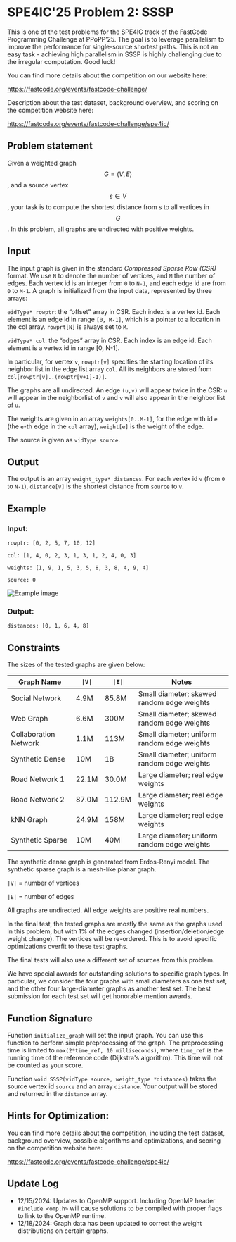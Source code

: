 # SPE4IC'25 Problem 2: SSSP

This is one of the test problems for the SPE4IC track of the FastCode Programming Challenge at PPoPP’25. The goal is to leverage parallelism to improve the performance for single-source shortest paths. This is not an easy task - achieving high parallelism in SSSP is highly challenging due to the irregular computation. Good luck!

You can find more details about the competition on our website here:

https://fastcode.org/events/fastcode-challenge/

Description about the test dataset, background overview, and scoring on the competition website here:

https://fastcode.org/events/fastcode-challenge/spe4ic/

## Problem statement

Given a weighted graph $$G=(V,E)$$, and a source vertex $$s\in V$$, your task is to compute the shortest distance from s to all vertices in $$G$$. In this problem, all graphs are undirected with positive weights. 

## Input

The input graph is given in the standard *Compressed Sparse Row (CSR)* format. We use `N` to denote the number of vertices, and `M` the number of edges. Each vertex id is an integer from `0` to `N-1`, and each edge id are from `0` to `M-1`. A graph is initialized from the input data, represented by three arrays:

`eidType* rowptr`: the “offset” array in CSR. Each index is a vertex id. Each element is an edge id in range `[0, M-1]`, which is a pointer to a location in the col array. `rowprt[N]` is always set to `M`.

`vidType* col`: the “edges” array in CSR. Each index is an edge id. Each element is a vertex id in range [0, N-1]. 

In particular, for vertex `v`, `rowptr[v]` specifies the starting location of its neighbor list in the edge list array `col`. All its neighbors are stored from `col[rowptr[v]..(rowptr[v+1]-1)]`. 

The graphs are all undirected. An edge `(u,v)` will appear twice in the CSR: `u` will appear in the neighborlist of `v` and `v` will also appear in the neighbor list of `u`.

The weights are given in an array `weights[0..M-1]`, for the edge with id `e` (the `e`-th edge in the `col` array), `weight[e]` is the weight of the edge. 

The source is given as `vidType source`.

## Output

The output is an array `weight_type* distances`. For each vertex id `v` (from `0` to `N-1`), `distance[v]` is the shortest distance from `source` to `v`.

## Example

### Input:
`rowptr: [0, 2, 5, 7, 10, 12]`

`col: [1, 4, 0, 2, 3, 1, 3, 1, 2, 4, 0, 3]`

`weights: [1, 9, 1, 5, 3, 5, 8, 3, 8, 4, 9, 4]`

`source: 0` 

![Example image](/images/SPE4IC25/sssp.png)


### Output: 

`distances: [0, 1, 6, 4, 8]`

## Constraints

The sizes of the tested graphs are given below:

| Graph Name    | `\|V\|` | `\|E\|` | Notes |
| ------- | ------- | ------- | ------- |
| Social Network  |  4.9M   | 85.8M | Small diameter; skewed random edge weights |
| Web Graph | 6.6M     | 300M | Small diameter; skewed random edge weights |
| Collaboration Network    | 1.1M    | 113M | Small diameter; uniform random edge weights|
| Synthetic Dense | 10M | 1B | Small diameter; uniform random edge weights | 
| Road Network 1 | 22.1M | 30.0M | Large diameter; real edge weights |
| Road Network 2 | 87.0M | 112.9M | Large diameter; real edge weights |
| kNN Graph | 24.9M | 158M | Large diameter; real edge weights |
| Synthetic Sparse | 10M | 40M | Large diameter; uniform random edge weights |

The synthetic dense graph is generated from Erdos-Renyi model. The synthetic sparse graph is a mesh-like planar graph. 

`|V|` = number of vertices

`|E|` = number of edges

All graphs are undirected. All edge weights are positive real numbers.

In the final test, the tested graphs are mostly the same as the graphs used in this problem, but with 1% of the edges changed (insertion/deletion/edge weight change). The vertices will be re-ordered. This is to avoid specific optimizations overfit to these test graphs. 

The final tests will also use a different set of sources from this problem. 

We have special awards for outstanding solutions to specific graph types. In particular, we consider the four graphs with small diameters as one test set, and the other four large-diameter graphs as another test set. The best submission for each test set will get honorable mention awards. 


## Function Signature

Function `initialize_graph` will set the input graph. You can use this function to perform simple preprocessing of the graph. The preprocessing time is limited to `max(2*time_ref, 10 milliseconds)`, where `time_ref` is the running time of the reference code (Dijkstra's algorithm). This time will not be counted as your score.

Function `void SSSP(vidType source, weight_type *distances)` takes the source vertex id `source` and an array `distance`. Your output will be stored and returned in the `distance` array.

## Hints for Optimization:

You can find more details about the competition, including the test dataset, background overview, possible algorithms and optimizations, and scoring on the competition website here:


https://fastcode.org/events/fastcode-challenge/spe4ic/

## Update Log

* 12/15/2024: Updates to OpenMP support. Including OpenMP header `#include <omp.h>` will cause solutions to be compiled with proper flags to link to the OpenMP runtime. 
* 12/18/2024: Graph data has been updated to correct the weight distributions on certain graphs.

